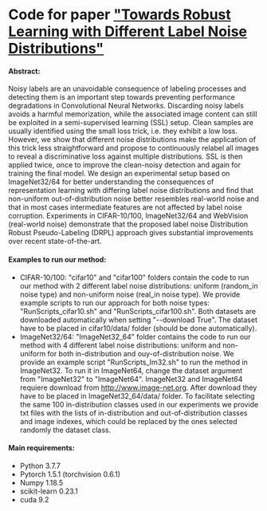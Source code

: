 # Code for paper <a href="https://arxiv.org/abs/1912.08741" target="_blank">"Towards Robust Learning with Different Label Noise Distributions"</a> 

#### Abstract:

Noisy labels are an unavoidable consequence of labeling processes and detecting them is an important step towards preventing performance degradations in Convolutional Neural Networks. Discarding noisy labels avoids a harmful memorization, while the associated image content can still be exploited in a semi-supervised learning (SSL) setup. Clean samples are usually identified using the small loss trick, i.e. they exhibit a low loss. However, we show that different noise distributions make the application of this trick less straightforward and propose to continuously relabel all images to reveal a discriminative loss against multiple distributions. SSL is then applied twice, once to improve the clean-noisy detection and again for training the final model. We design an experimental setup based on ImageNet32/64 for better understanding the consequences of representation learning with differing label noise distributions and find that non-uniform out-of-distribution noise better resembles real-world noise and that in most cases intermediate features are not affected by label noise corruption. Experiments in CIFAR-10/100, ImageNet32/64 and WebVision (real-world noise) demonstrate that the proposed label noise Distribution Robust Pseudo-Labeling (DRPL) approach gives substantial improvements over recent state-of-the-art. 

#### Examples to run our method:

- CIFAR-10/100: "cifar10" and "cifar100" folders contain the code to run our method with 2 different label noise distributions: uniform (random_in noise type) and non-uniform noise (real_in noise type). We provide example scripts to run our approach for both noise types: "RunScripts_cifar10.sh" and "RunScripts_cifar100.sh". Both datasets are downloaded automatically when setting "--download True". The dataset have to be placed in cifar10/data/ folder (should be done automatically).
- ImageNet32/64: "ImageNet32_64" folder contains the code to run our method with 4 different label noise distributions: uniform and non-uniform for both in-distribution and ouy-of-distribution noise. We provide an example script "RunScripts_Im32.sh" to run the method in ImageNet32. To run it in ImageNet64, change the dataset argument from "ImageNet32" to "ImageNet64". ImageNet32 and ImageNet64 requiere download from http://www.image-net.org. After download they have to be placed in ImageNet32_64/data/ folder. To facilitate selecting the same 100 in-distribution classes used in our experiments we provide txt files with the lists of in-distribution and out-of-distribution classes and image indexes, which could be replaced by the ones selected randomly the dataset class.

#### Main requirements:

- Python 3.7.7
- Pytorch 1.5.1 (torchvision 0.6.1)
- Numpy 1.18.5
- scikit-learn 0.23.1
- cuda 9.2


